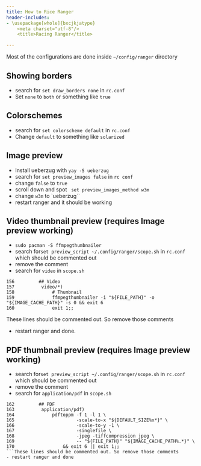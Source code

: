 ```yaml
---
title: How to Rice Ranger
header-includes:
- \usepackage[whole]{bxcjkjatype}
	<meta charset="utf-8"/>
	<title>Racing Ranger</title>

---
```

Most of the configurations are done inside `~/config/ranger` directory

## Showing borders
- search for `set draw_borders none` in `rc.conf`
- Set `none` to `both` or something like `true`

## Colorschemes
- search for `set colorscheme default` in `rc.conf`
- Change `default` to something like `solarized`

## Image preview
- Install ueberzug with `yay -S ueberzug`
- search for `set preview_images false` in `rc conf`
- change `false` to `true`
- scroll down and spot ` set preview_images_method w3m`
- change `w3m` to `ueberzug``
- restart ranger and it should be working


## Video thumbnail preview (requires Image preview working)
- `sudo pacman -S ffmpegthumbnailer`
- search for`set preview_script ~/.config/ranger/scope.sh` in `rc.conf` which should be commented out
- remove the comment
- search for `video` in `scope.sh`
```
156         ## Video
157          video/*)
158              # Thumbnail
159              ffmpegthumbnailer -i "${FILE_PATH}" -o "${IMAGE_CACHE_PATH}" -s 0 && exit 6
160              exit 1;;
``` 
These lines should be commented out. So remove those comments
- restart ranger and done.

## PDF thumbnail preview (requires Image preview working)
- search for`set preview_script ~/.config/ranger/scope.sh` in `rc.conf` which should be commented out
- remove the comment
- search for `application/pdf` in `scope.sh`
```
162         ## PDF
163          application/pdf)
164              pdftoppm -f 1 -l 1 \
165                       -scale-to-x "${DEFAULT_SIZE%x*}" \
166                       -scale-to-y -1 \
167                       -singlefile \
168                       -jpeg -tiffcompression jpeg \
169                       -- "${FILE_PATH}" "${IMAGE_CACHE_PATH%.*}" \
170                  && exit 6 || exit 1;;
```These lines should be commented out. So remove those comments
- restart ranger and done

